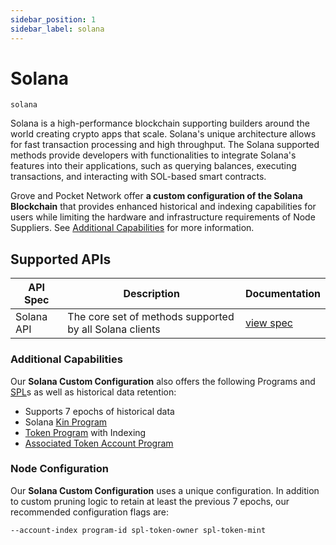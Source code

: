 ```yaml
---
sidebar_position: 1
sidebar_label: solana
---
```


# Solana

`solana`

Solana is a high-performance blockchain supporting builders around the world creating crypto apps that scale. Solana's unique architecture allows for fast transaction processing and high throughput. The Solana supported methods provide developers with functionalities to integrate Solana's features into their applications, such as querying balances, executing transactions, and interacting with SOL-based smart contracts.

 Grove and Pocket Network offer **a custom configuration of the Solana Blockchain** that provides enhanced historical and indexing capabilities for users while limiting the hardware and infrastructure requirements of Node Suppliers. See [Additional Capabilities](#additional-capabilities) for more information.

## Supported APIs

| API Spec   | Description                                             | Documentation                                 |
| ---------- | ------------------------------------------------------- | --------------------------------------------- |
| Solana API | The core set of methods supported by all Solana clients | [view spec](https://docs.solana.com/api/http) |

### Additional Capabilities

Our **Solana Custom Configuration** also offers the following Programs and [SPL](https://spl.solana.com/)s as well as historical data retention:

- Supports 7 epochs of historical data
- Solana [Kin Program](https://solana.com/ecosystem/kin)
- [Token Program](https://spl.solana.com/token) with Indexing
- [Associated Token Account Program](https://spl.solana.com/associated-token-account)

### Node Configuration

Our **Solana Custom Configuration** uses a unique configuration. In addition to custom pruning logic to retain at least the previous 7 epochs, our recommended configuration flags are:

```
--account-index program-id spl-token-owner spl-token-mint
```
